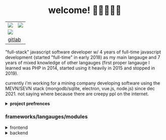 <h1 style="text-align:center;">welcome! 💙💜🤍💜💙</h1>
<table>
	<tr>
		<td>
			<img src="https://github-readme-stats.vercel.app/api?username=ktwrd&count_private=true&theme=dark" />
		</td>
		<td>
			<img src="https://github-readme-stats.vercel.app/api/top-langs/?username=ktwrd&layout=compact&theme=dark" />
		</td>
	</tr>
	<tr>
		<td colspan="2">
			<a href="https://ko-fi.com/D1D56LQUT"><img src="https://ko-fi.com/img/githubbutton_sm.svg" /></a>
		</td>
	</tr>
	<tr>
		<td colspan="2">
			<a href="https://gitlab.com/ktwrd">gitlab</a>
		</td>
	</tr>
</table>
"full-stack" javascript software developer w/ 4 years of full-time javascript development (started "full-time" in early 2018) as my main langauge and 7 years of mixed knowledge of other langauges (first proper langauge I learned was PHP in 2014, started using it heavily in 2015 and stopped in 2019).

currently i'm working for a mining company developing software using the MEVN/SEVN stack (mongodb/sqlite, electron, vue.js, node.js) since dec 2021. not saying where because there are creepy ppl on the internet.

<details>
	<summary><strong>project prefrences</strong></summary>
	<p>
	when working with web-based projects it depends on what it is, if it's a program that turns data into another form of data or visualises that data there is a very high chance i won't be using a langauge like php. below this is my current prefrences (frameworks/langauges) for what type of application i want to make. currently, i perfer the GNU LGPLv3 license compared to the license i was using for nearly all of my projects (GPL2.0/3.0). You can compare those changes by googling those licenses.
	</p>

- dynamic web projects (no client-side authentication)
  - **node.js**
  	- webpack
	- vue
  	- jQuery
- dynamic web projects (with heavy client-side authentication, no oauth)
  - **php** (serving pages or keys that require authentication)
  - webpack (client-side)
- desktop applications (heavy reliance on API's)
  - **node.js**
  - electron
  - jquery
  - vue
  - custom API wrappers
- desktop applications (performance > looks)
  - **C#**
	- monogame
- cli applications
  - **node.js**
  	- signale
  	- custom API wrapper (if required)
- internal tools (remote management, etc...)
  - node.js (server)
  - webpack (client -> api -> node.js server)
  - electron (server & client combo)
  - C# (anything that requires low latency)

more info about my langauge/framework prefrences for frontend and backend

</details>

### frameworks/langauges/modules
<details>
	<summary>frontend</summary>
<p>i perfer working with frameworks that have a dense and descriptive documentation and have passed the test of time.</p>
	
- webpack
- jQuery (proficient)
- bootstrap
- [materialize](https://materializecss.com/)
- sweetalert

</details>

<details>
	<summary>backend</summary>
<p>most of the time when i'm developing backend software i'm either using the most stable libraries or my own</p>
	
- node.js (proficient)
  - discord.js (proficient)
  - webpack
  - electron (proficient)
  - developing API servers
  - developing/using API wrappers (proficient)
- php (proficient)
- c# (knowledgeable)
- SQLite/MySQL/MariaDB/PostgreSQL
</details>

